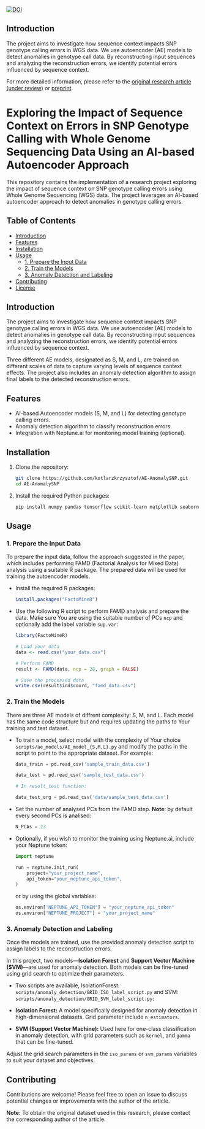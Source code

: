 [![DOI](https://zenodo.org/badge/DOI/10.5281/zenodo.13697011.svg)](https://doi.org/10.5281/zenodo.13697011)

## Introduction

The project aims to investigate how sequence context impacts SNP genotype calling errors in WGS data. We use autoencoder (AE) models to detect anomalies in genotype call data. By reconstructing input sequences and analyzing the reconstruction errors, we identify potential errors influenced by sequence context.

For more detailed information, please refer to the [original research article (under review)](#) or [preprint](https://www.biorxiv.org/content/10.1101/2024.03.23.586433v1).

# Exploring the Impact of Sequence Context on Errors in SNP Genotype Calling with Whole Genome Sequencing Data Using an AI-based Autoencoder Approach

This repository contains the implementation of a research project exploring the impact of sequence context on SNP genotype calling errors using Whole Genome Sequencing (WGS) data. The project leverages an AI-based autoencoder approach to detect anomalies in genotype calling errors.

## Table of Contents

- [Introduction](#introduction)
- [Features](#features)
- [Installation](#installation)
- [Usage](#usage)
  - [1. Prepare the Input Data](#1-prepare-the-input-data)
  - [2. Train the Models](#2-train-the-models)
  - [3. Anomaly Detection and Labeling](#3-anomaly-detection-and-labeling)
- [Contributing](#contributing)
- [License](#license)

## Introduction

The project aims to investigate how sequence context impacts SNP genotype calling errors in WGS data. We use autoencoder (AE) models to detect anomalies in genotype call data. By reconstructing input sequences and analyzing the reconstruction errors, we identify potential errors influenced by sequence context. 

Three different AE models, designated as S, M, and L, are trained on different scales of data to capture varying levels of sequence context effects. The project also includes an anomaly detection algorithm to assign final labels to the detected reconstruction errors.

## Features

- AI-based Autoencoder models (S, M, and L) for detecting genotype calling errors.
- Anomaly detection algorithm to classify reconstruction errors.
- Integration with Neptune.ai for monitoring model training (optional).

## Installation

1. Clone the repository:
    ```bash
    git clone https://github.com/kotlarzkrzysztof/AE-AnomalySNP.git
    cd AE-AnomalySNP
    ```

2. Install the required Python packages:
    ```bash
    pip install numpy pandas tensorflow scikit-learn matplotlib seaborn neptune
    ```
## Usage

### 1. Prepare the Input Data

To prepare the input data, follow the approach suggested in the paper, which includes performing FAMD (Factorial Analysis for Mixed Data) analysis using a suitable R package. The prepared data will be used for training the autoencoder models.

- Install the required R packages:
    ```r
    install.packages("FactoMineR")
    ```

- Use the following R script to perform FAMD analysis and prepare the data. Make sure You are using the suitable number of PCs `ncp` and optionally add the label variable `sup.var`:
    ```r
    library(FactoMineR)

    # Load your data
    data <- read.csv("your_data.csv")

    # Perform FAMD
    result <- FAMD(data, ncp = 28, graph = FALSE)

    # Save the processed data
    write.csv(result$ind$coord, "famd_data.csv")
    ```

### 2. Train the Models

There are three AE models of diffrent complexity: S, M, and L. Each model has the same code structure but and requires updating the paths to Your training and test dataset. 

- To train a model, select model with the complexity of Your choice `scripts/ae_models/AE_model_{S,M,L}.py` and modify the paths in the script to point to the appropriate dataset. For example:

    ```python
    data_train = pd.read_csv('sample_train_data.csv')
    
    data_test = pd.read_csv('sample_test_data.csv')

    # In result_test function:

    data_test_org = pd.read_csv('data/sample_test_data.csv')
    ```
- Set the number of analysed PCs from the FAMD step. **Note**: by default every second PCs is analised:

    ```python
    N_PCAs = 23
    ```

- Optionally, if you wish to monitor the training using Neptune.ai, include your Neptune token:
    ```python
    import neptune

    run = neptune.init_run(
        project="your_project_name",
        api_token="your_neptune_api_token",
    )
    ```

    or by using the global variables:
    ```python
    os.environ["NEPTUNE_API_TOKEN"] = "your_neptune_api_token"
    os.environ["NEPTUNE_PROJECT"] = "your_project_name"
    ```

### 3. Anomaly Detection and Labeling

Once the models are trained, use the provided anomaly detection script to assign labels to the reconstruction errors. 

In this project, two models—**Isolation Forest** and **Support Vector Machine (SVM)**—are used for anomaly detection. Both models can be fine-tuned using grid search to optimize their parameters.

- Two scripts are available, IsolationForest: `scripts/anomaly_detection/GRID_ISO_label_script.py` and SVM: `scripts/anomaly_detection/GRID_SVM_label_script.py`:

- **Isolation Forest:** A model specifically designed for anomaly detection in high-dimensional datasets. Grid parameter include `n_estimators`.
  
- **SVM (Support Vector Machine):** Used here for one-class classification in anomaly detection, with grid parameters such as `kernel`, and `gamma` that can be fine-tuned.

Adjust the grid search parameters in the `iso_params` or `svm_params` variables to suit your dataset and objectives.

## Contributing

Contributions are welcome! Please feel free to open an issue to discuss potential changes or improvements with the author of the article.

**Note:** To obtain the original dataset used in this research, please contact the corresponding author of the article.
